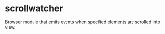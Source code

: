 scrollwatcher
=============

Browser module that emits events when specified elements are scrolled into view.
